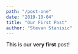 ```yaml
---
path: "/post-one"
date: "2019-10-04"
title: "Our First Post"
author: "Stevan Stanisic"
---
```


This is our **very first** post!
